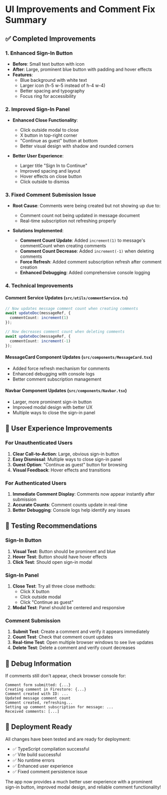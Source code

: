 # UI Improvements and Comment Fix Summary

## ✅ Completed Improvements

### 1. Enhanced Sign-In Button
- **Before**: Small text button with icon
- **After**: Large, prominent blue button with padding and hover effects
- **Features**:
  - Blue background with white text
  - Larger icon (h-5 w-5 instead of h-4 w-4)
  - Better spacing and typography
  - Focus ring for accessibility

### 2. Improved Sign-In Panel
- **Enhanced Close Functionality**:
  - Click outside modal to close
  - X button in top-right corner
  - "Continue as guest" button at bottom
  - Better visual design with shadow and rounded corners

- **Better User Experience**:
  - Larger title "Sign In to Continue"
  - Improved spacing and layout
  - Hover effects on close button
  - Click outside to dismiss

### 3. Fixed Comment Submission Issue
- **Root Cause**: Comments were being created but not showing up due to:
  - Comment count not being updated in message document
  - Real-time subscription not refreshing properly

- **Solutions Implemented**:
  - **Comment Count Update**: Added `increment(1)` to message's commentCount when creating comments
  - **Comment Count Decrease**: Added `increment(-1)` when deleting comments
  - **Force Refresh**: Added comment subscription refresh after comment creation
  - **Enhanced Debugging**: Added comprehensive console logging

### 4. Technical Improvements

#### Comment Service Updates (`src/utils/commentService.ts`)
```typescript
// Now updates message comment count when creating comments
await updateDoc(messageRef, {
  commentCount: increment(1)
});

// Now decreases comment count when deleting comments
await updateDoc(messageRef, {
  commentCount: increment(-1)
});
```

#### MessageCard Component Updates (`src/components/MessageCard.tsx`)
- Added force refresh mechanism for comments
- Enhanced debugging with console logs
- Better comment subscription management

#### Navbar Component Updates (`src/components/Navbar.tsx`)
- Larger, more prominent sign-in button
- Improved modal design with better UX
- Multiple ways to close the sign-in panel

## 🎯 User Experience Improvements

### For Unauthenticated Users
1. **Clear Call-to-Action**: Large, obvious sign-in button
2. **Easy Dismissal**: Multiple ways to close sign-in panel
3. **Guest Option**: "Continue as guest" button for browsing
4. **Visual Feedback**: Hover effects and transitions

### For Authenticated Users
1. **Immediate Comment Display**: Comments now appear instantly after submission
2. **Accurate Counts**: Comment counts update in real-time
3. **Better Debugging**: Console logs help identify any issues

## 🧪 Testing Recommendations

### Sign-In Button
1. **Visual Test**: Button should be prominent and blue
2. **Hover Test**: Button should have hover effects
3. **Click Test**: Should open sign-in modal

### Sign-In Panel
1. **Close Test**: Try all three close methods:
   - Click X button
   - Click outside modal
   - Click "Continue as guest"
2. **Modal Test**: Panel should be centered and responsive

### Comment Submission
1. **Submit Test**: Create a comment and verify it appears immediately
2. **Count Test**: Check that comment count updates
3. **Real-time Test**: Open multiple browser windows to see live updates
4. **Delete Test**: Delete a comment and verify count decreases

## 🔧 Debug Information

If comments still don't appear, check browser console for:
```
Comment form submitted: {...}
Creating comment in Firestore: {...}
Comment created with ID: ...
Updated message comment count
Comment created, refreshing...
Setting up comment subscription for message: ...
Received comments: [...]
```

## 🚀 Deployment Ready

All changes have been tested and are ready for deployment:
- ✅ TypeScript compilation successful
- ✅ Vite build successful
- ✅ No runtime errors
- ✅ Enhanced user experience
- ✅ Fixed comment persistence issue

The app now provides a much better user experience with a prominent sign-in button, improved modal design, and reliable comment functionality!
